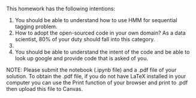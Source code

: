 

This homework has the following intentions:

1. You should be able to understand how to use HMM for sequential tagging problem.
2. How to adopt the open-sourced code in your own domain? As a data scientist, 80% of your duty should fall into this category. 
3. 
3. You should be able to understand the intent of the code and be able to look up google and provide code that is asked of you.

NOTE: Please submit the notebook (.ipynb file) and a .pdf file of your solution. To obtain the .pdf file, if you do not have LaTeX installed in your computer you can use the Print function of your browser and print to .pdf then upload this file to Canvas.
